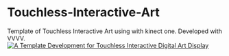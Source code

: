 # Touchless-Interactive-Art
Template of Touchless Interactive Art using with kinect one. Developed with VVVV.
[![A Template Development for Touchless Interactive Digital Art Display](http://i.imgur.com/WrL7AFA.jpg)](https://www.youtube.com/watch?v=Ah02L7tYzXQ&feature=youtu.be "https://www.youtube.com/watch?v=Ah02L7tYzXQ&feature=youtu.be")
